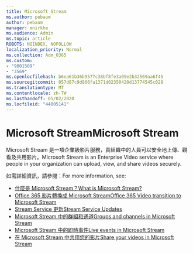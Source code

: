 ```yaml
---
title: Microsoft Stream
ms.author: pebaum
author: pebaum
manager: mnirkhe
ms.audience: Admin
ms.topic: article
ROBOTS: NOINDEX, NOFOLLOW
localization_priority: Normal
ms.collection: Adm_O365
ms.custom:
- "9001509"
- "3569"
ms.openlocfilehash: b6ea61b36b9577c38bf8fe3a09e2b32569aa6f45
ms.sourcegitcommit: 057d87c9d866fa1371d02350420d13774545c028
ms.translationtype: MT
ms.contentlocale: zh-TW
ms.lasthandoff: 05/02/2020
ms.locfileid: "44005141"
---
```

# <a name="microsoft-stream"></a><span data-ttu-id="5cb9b-102">Microsoft Stream</span><span class="sxs-lookup"><span data-stu-id="5cb9b-102">Microsoft Stream</span></span>

<span data-ttu-id="5cb9b-103">Microsoft Stream 是一項企業級影片服務，貴組織中的人員可以安全地上傳、觀看及共用影片。</span><span class="sxs-lookup"><span data-stu-id="5cb9b-103">Microsoft Stream is an Enterprise Video service where people in your organization can upload, view, and share videos securely.</span></span> 

<span data-ttu-id="5cb9b-104">如需詳細資訊，請參閱：</span><span class="sxs-lookup"><span data-stu-id="5cb9b-104">For more information, see:</span></span>

- [<span data-ttu-id="5cb9b-105">什麼是 Microsoft Stream？</span><span class="sxs-lookup"><span data-stu-id="5cb9b-105">What is Microsoft Stream?</span></span>](https://docs.microsoft.com/stream/overview)
- [<span data-ttu-id="5cb9b-106">Office 365 影片轉換成 Microsoft Stream</span><span class="sxs-lookup"><span data-stu-id="5cb9b-106">Office 365 Video transition to Microsoft Stream</span></span>](https://docs.microsoft.com/stream/migrate-from-office-365)
- [<span data-ttu-id="5cb9b-107">Stream Service 更新</span><span class="sxs-lookup"><span data-stu-id="5cb9b-107">Stream Service Updates</span></span>](https://techcommunity.microsoft.com/t5/microsoft-stream-service-updates/bd-p/StreamAnnouncements)
- [<span data-ttu-id="5cb9b-108">Microsoft Stream 中的群組和通道</span><span class="sxs-lookup"><span data-stu-id="5cb9b-108">Groups and channels in Microsoft Stream</span></span>](https://docs.microsoft.com/stream/groups-channels-organization)
- [<span data-ttu-id="5cb9b-109">Microsoft Stream 中的即時事件</span><span class="sxs-lookup"><span data-stu-id="5cb9b-109">Live events in Microsoft Stream</span></span>](https://docs.microsoft.com/stream/live-event-overview)
- [<span data-ttu-id="5cb9b-110">在 Microsoft Stream 中共用您的影片</span><span class="sxs-lookup"><span data-stu-id="5cb9b-110">Share your videos in Microsoft Stream</span></span>](https://docs.microsoft.com/stream/portal-share-video)
